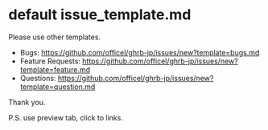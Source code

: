 # default issue_template.md

Please use other templates.

* Bugs: https://github.com/officel/ghrb-jp/issues/new?template=bugs.md
* Feature Requests: https://github.com/officel/ghrb-jp/issues/new?template=feature.md
* Questions: https://github.com/officel/ghrb-jp/issues/new?template=question.md

Thank you.

P.S. use preview tab, click to links.

